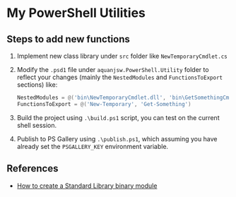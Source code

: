 # My PowerShell Utilities

## Steps to add new functions

1. Implement new class library under `src` folder like `NewTemporaryCmdlet.cs`
2. Modify the `.psd1` file under `aquanjsw.PowerShell.Utility` folder to reflect
   your changes (mainly the `NestedModules` and `FunctionsToExport` sections)
   like:

   ```powershell
   NestedModules = @('bin\NewTemporaryCmdlet.dll', 'bin\GetSomethingCmdlet.dll')
   FunctionsToExport = @('New-Temporary', 'Get-Something')
   ```

3. Build the project using `.\build.ps1` script, you can test on the current
   shell session.
4. Publish to PS Gallery using `.\publish.ps1`, which assuming you have already
   set the `PSGALLERY_KEY` environment variable.

## References

- [How to create a Standard Library binary module](https://learn.microsoft.com/en-us/powershell/scripting/dev-cross-plat/create-standard-library-binary-module?view=powershell-7.4)